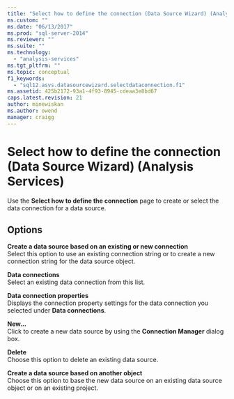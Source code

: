```yaml
---
title: "Select how to define the connection (Data Source Wizard) (Analysis Services) | Microsoft Docs"
ms.custom: ""
ms.date: "06/13/2017"
ms.prod: "sql-server-2014"
ms.reviewer: ""
ms.suite: ""
ms.technology: 
  - "analysis-services"
ms.tgt_pltfrm: ""
ms.topic: conceptual
f1_keywords: 
  - "sql12.asvs.datasourcewizard.selectdataconnection.f1"
ms.assetid: 425b2172-93a1-4f93-8945-cdeaa3e8bd67
caps.latest.revision: 21
author: minewiskan
ms.author: owend
manager: craigg
---
```

# Select how to define the connection (Data Source Wizard) (Analysis Services)
  Use the **Select how to define the connection** page to create or select the data connection for a data source.  
  
## Options  
 **Create a data source based on an existing or new connection**  
 Select this option to use an existing connection string or to create a new connection string for the data source object.  
  
 **Data connections**  
 Select an existing data connection from this list.  
  
 **Data connection properties**  
 Displays the connection property settings for the data connection you selected under **Data connections**.  
  
 **New...**  
 Click to create a new data source by using the **Connection Manager** dialog box.  
  
 **Delete**  
 Choose this option to delete an existing data source.  
  
 **Create a data source based on another object**  
 Choose this option to base the new data source on an existing data source object or on an existing project.  
  
  
